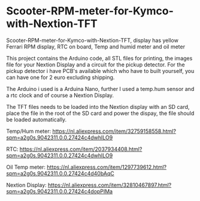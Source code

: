 # Scooter-RPM-meter-for-Kymco-with-Nextion-TFT
Scooter-RPM-meter-for-Kymco-with-Nextion-TFT, display has yellow Ferrari RPM display, RTC on board, Temp and humid meter and oil meter

This project contains the Arduino code, all STL files for printing, the images file for your Nextion Display and a circuit for the pickup detector.
For the pickup detector i have PCB's available which who have to built yourself, you can have one for 2 euro excluding shipping.

The Arduino i used is a Arduina Nano, further I used a temp.hum sensor and a rtc clock and of course a Nextion Display.

The TFT files needs to be loaded into the Nextion display with an SD card, place the file in the root of the SD card and power the dispay, the file should be loaded automatically.

Temp/Hum meter:  https://nl.aliexpress.com/item/32759158558.html?spm=a2g0s.9042311.0.0.27424c4dwhILO9

RTC: https://nl.aliexpress.com/item/2037934408.html?spm=a2g0s.9042311.0.0.27424c4dwhILO9

Oil Temp meter: https://nl.aliexpress.com/item/1297739612.html?spm=a2g0s.9042311.0.0.27424c4d40bAqC

Nextion Display:  https://nl.aliexpress.com/item/32810467897.html?spm=a2g0s.9042311.0.0.27424c4dopPIMa




